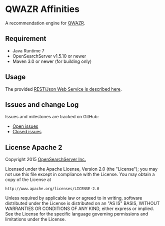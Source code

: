 QWAZR Affinities
===========================

A recommendation engine for [QWAZR](https://www.qwazr.com). 

Requirement
-----------

- Java Runtime 7
- OpenSearchServer v1.5.10 or newer
- Maven 3.0 or newer (for building only)

Usage
-----

The provided [REST/Json Web Service is described here](src/doc/usage.md).

Issues and change Log
---------------------

Issues and milestones are tracked on GitHub:

- [Open issues](https://github.com/qwazr/qwazr-affinities/issues?q=is%3Aopen+is%3Aissue)
- [Closed issues](https://github.com/qwazr/qwazr-affinities/issues?q=is%3Aissue+is%3Aclosed)

License Apache 2
----------------

Copyright 2015 [OpenSearchServer Inc.](http://www.opensearchserver.com)


Licensed under the Apache License, Version 2.0 (the "License");
you may not use this file except in compliance with the License.
You may obtain a copy of the License at

    http://www.apache.org/licenses/LICENSE-2.0

Unless required by applicable law or agreed to in writing, software
distributed under the License is distributed on an "AS IS" BASIS,
WITHOUT WARRANTIES OR CONDITIONS OF ANY KIND, either express or implied.
See the License for the specific language governing permissions and
limitations under the License.